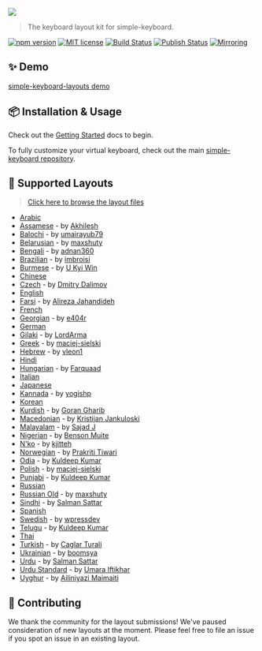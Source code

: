 <a href="https://hodgef.com/simple-keyboard/demos" title="View Demo" target="_blank"><img src="https://i.imgur.com/UNonjFz.png"></a>

<blockquote>The keyboard layout kit for simple-keyboard.</blockquote>

[![npm version](https://badgen.net/npm/v/simple-keyboard-layouts?color=blue)](https://www.npmjs.com/package/simple-keyboard-layouts)
<a href="https://github.com/hodgef/simple-keyboard-layouts/blob/master/LICENSE"><img src="https://img.shields.io/badge/License-MIT-blue.svg" alt="MIT license"></a> <a href="https://github.com/simple-keyboard/simple-keyboard-layouts/actions"><img alt="Build Status" src="https://github.com/simple-keyboard/simple-keyboard-layouts/workflows/Build/badge.svg?color=green" /></a> <a href="https://github.com/simple-keyboard/simple-keyboard-layouts/actions"><img alt="Publish Status" src="https://github.com/simple-keyboard/simple-keyboard-layouts/workflows/Publish/badge.svg?color=green" /></a> <a href="https://gitlab.com/hodgef/simple-keyboard-layouts" target="_blank"><img alt="Mirroring" src="https://github.com/hodgef/simple-keyboard-layouts/actions/workflows/mirroring.yml/badge.svg" /></a>

## ✨ Demo

[simple-keyboard-layouts demo](https://hodgef.com/simple-keyboard/demos/)

## 📦 Installation & Usage

Check out the [Getting Started](https://hodgef.com/simple-keyboard/modules/simple-keyboard-layouts/) docs to begin.

To fully customize your virtual keyboard, check out the main [simple-keyboard repository](https://github.com/hodgef/simple-keyboard).

## 📃 Supported Layouts

<blockquote><a href="https://github.com/hodgef/simple-keyboard-layouts/tree/master/src/lib/layouts">Click here to browse the layout files</a></blockquote>

- [Arabic](https://hodgef.com/simple-keyboard/demos/?d=arabic)
- [Assamese](https://hodgef.com/simple-keyboard/demos/?d=assamese) - by [Akhilesh](https://github.com/akki2825)
- [Balochi](https://hodgef.com/simple-keyboard/demos/?d=balochi) - by [umairayub79](https://github.com/umairayub79)
- [Belarusian](https://hodgef.com/simple-keyboard/demos/?d=belarusian) - by [maxshuty](https://github.com/maxshuty)
- [Bengali](https://hodgef.com/simple-keyboard/demos/?d=bengali) - by [adnan360](https://github.com/adnan360)
- [Brazilian](https://hodgef.com/simple-keyboard/demos/?d=brazilian) - by [imbroisi](https://github.com/imbroisi)
- [Burmese](https://hodgef.com/simple-keyboard/demos/?d=burmese) - by [U Kyi Win](https://github.com/ukyiwin)
- [Chinese](https://hodgef.com/simple-keyboard/demos/?d=chinese)
- [Czech](https://hodgef.com/simple-keyboard/demos/?d=czech) - by [Dmitry Dalimov](https://github.com/slavabogov)
- [English](https://hodgef.com/simple-keyboard/demos/?d=)
- [Farsi](https://hodgef.com/simple-keyboard/demos/?d=farsi) - by [Alireza Jahandideh](https://github.com/Youhan)
- [French](https://hodgef.com/simple-keyboard/demos/?d=french)
- [Georgian](https://hodgef.com/simple-keyboard/demos/?d=georgian) - by [e404r](https://github.com/e404r)
- [German](https://hodgef.com/simple-keyboard/demos/?d=german)
- [Gilaki](https://hodgef.com/simple-keyboard/demos/?d=gilaki) - by [LordArma](https://github.com/LordArma)
- [Greek](https://hodgef.com/simple-keyboard/demos/?d=greek) - by [maciej-sielski](https://github.com/maciej-sielski)
- [Hebrew](https://hodgef.com/simple-keyboard/demos/?d=hebrew) - by [vleon1](https://github.com/vleon1)
- [Hindi](https://hodgef.com/simple-keyboard/demos/?d=hindi)
- [Hungarian](https://hodgef.com/simple-keyboard/demos/?d=hungarian) - by [Farquaad](https://github.com/Farquaad)
- [Italian](https://hodgef.com/simple-keyboard/demos/?d=italian)
- [Japanese](https://hodgef.com/simple-keyboard/demos/?d=japanese)
- [Kannada](https://hodgef.com/simple-keyboard/demos/?d=kannada) - by [yogishp](https://github.com/yogishp)
- [Korean](https://hodgef.com/simple-keyboard/demos/?d=korean)
- [Kurdish](https://hodgef.com/simple-keyboard/demos/?d=kurdish) - by [Goran Gharib](https://github.com/GoRaN909)
- [Macedonian](https://hodgef.com/simple-keyboard/demos/?d=macedonian) - by [Kristijan Jankuloski](https://github.com/KristijanJankuloski)
- [Malayalam](https://hodgef.com/simple-keyboard/demos/?d=malayalam) - by [Sajad J](https://github.com/4gon)
- [Nigerian](https://hodgef.com/simple-keyboard/demos/?d=nigerian) - by [Benson Muite](https://github.com/bkmgit)
- [N'ko](https://hodgef.com/simple-keyboard/demos/?d=nko) - by [kjitteh](https://github.com/kjitteh)
- [Norwegian](https://hodgef.com/simple-keyboard/demos/?d=norwegian) - by [Prakriti Tiwari](https://github.com/prakriti89)
- [Odia](https://hodgef.com/simple-keyboard/demos/?d=odia) - by [Kuldeep Kumar](https://github.com/sonukuldeep)
- [Polish](https://hodgef.com/simple-keyboard/demos/?d=polish) - by [maciej-sielski](https://github.com/maciej-sielski)
- [Punjabi](https://hodgef.com/simple-keyboard/demos/?d=punjabi) - by [Kuldeep Kumar](https://github.com/sonukuldeep)
- [Russian](https://hodgef.com/simple-keyboard/demos/?d=russian)
- [Russian Old](https://hodgef.com/simple-keyboard/demos/?d=russian-old) - by [maxshuty](https://github.com/maxshuty)
- [Sindhi](https://hodgef.com/simple-keyboard/demos/?d=sindhi) - by [Salman Sattar](https://github.com/salman65)
- [Spanish](https://hodgef.com/simple-keyboard/demos/?d=spanish)
- [Swedish](https://hodgef.com/simple-keyboard/demos/?d=swedish) - by [wpressdev](https://github.com/wpressdev)
- [Telugu](https://hodgef.com/simple-keyboard/demos/?d=telugu) - by [Kuldeep Kumar](https://github.com/sonukuldeep)
- [Thai](https://hodgef.com/simple-keyboard/demos/?d=thai)
- [Turkish](https://hodgef.com/simple-keyboard/demos/?d=turkish) - by [Caglar Turali](https://github.com/caglarturali)
- [Ukrainian](https://hodgef.com/simple-keyboard/demos/?d=ukrainian) - by [boomsya](https://github.com/boomsya)
- [Urdu](https://hodgef.com/simple-keyboard/demos/?d=urdu) - by [Salman Sattar](https://github.com/salman65)
- [Urdu Standard](https://hodgef.com/simple-keyboard/demos/?d=urdu-standard) - by [Umara Iftikhar](https://github.com/imaneumma)
- [Uyghur](https://hodgef.com/simple-keyboard/demos/?d=uyghur) - by [Ailiniyazi Maimaiti](https://github.com/memeteli)

## 🌟 Contributing

We thank the community for the layout submissions! We've paused consideration of new layouts at the moment. Please feel free to file an issue if you spot an issue in an existing layout.
